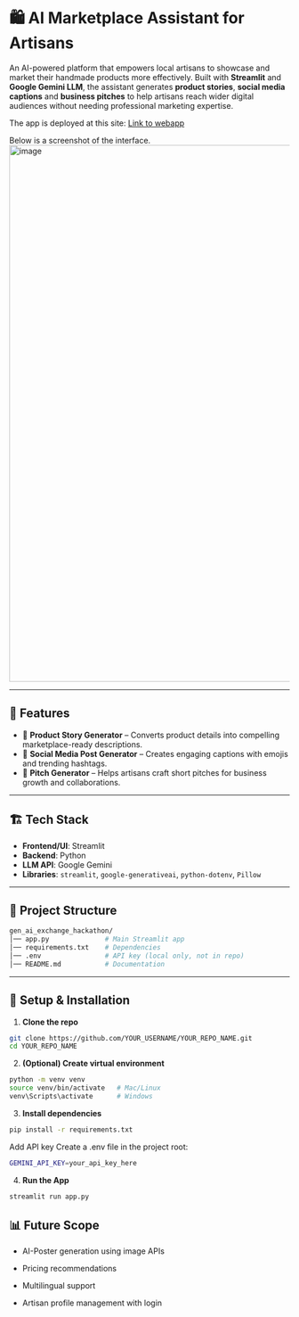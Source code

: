 # 🛍️ AI Marketplace Assistant for Artisans  

An AI-powered platform that empowers local artisans to showcase and market their handmade products more effectively. Built with **Streamlit** and **Google Gemini LLM**, the assistant generates **product stories**, **social media captions** and **business pitches** to help artisans reach wider digital audiences without needing professional marketing expertise.  

The app is deployed at this site:
[Link to webapp](https://genaiexchangehackathon-bjxazhemrsgreqwwkrbok8.streamlit.app/)

Below is a screenshot of the interface.
<img width="1888" height="963" alt="image" src="https://github.com/user-attachments/assets/95f39485-c406-47bd-8651-f3b4eaa0c8f6" />

---

## 🚀 Features  
- 📖 **Product Story Generator** – Converts product details into compelling marketplace-ready descriptions.  
- 📢 **Social Media Post Generator** – Creates engaging captions with emojis and trending hashtags.  
- 🎤 **Pitch Generator** – Helps artisans craft short pitches for business growth and collaborations.  

---

## 🏗️ Tech Stack  
- **Frontend/UI**: Streamlit  
- **Backend**: Python  
- **LLM API**: Google Gemini   
- **Libraries**: `streamlit`, `google-generativeai`, `python-dotenv`, `Pillow`  

---

## 📂 Project Structure  

```bash
gen_ai_exchange_hackathon/
│── app.py              # Main Streamlit app
│── requirements.txt    # Dependencies
│── .env                # API key (local only, not in repo)
│── README.md           # Documentation
```

---

## 🔑 Setup & Installation  

1. **Clone the repo**  
```bash
git clone https://github.com/YOUR_USERNAME/YOUR_REPO_NAME.git
cd YOUR_REPO_NAME
```

2. **(Optional) Create virtual environment**
```bash
python -m venv venv
source venv/bin/activate   # Mac/Linux
venv\Scripts\activate      # Windows
```

3. **Install dependencies**
```bash
pip install -r requirements.txt
```

Add API key
Create a .env file in the project root:
```bash
GEMINI_API_KEY=your_api_key_here
```

4. **Run the App**
```bash
streamlit run app.py
```



## 📊 Future Scope

- AI-Poster generation using image APIs 

- Pricing recommendations

- Multilingual support

- Artisan profile management with login
